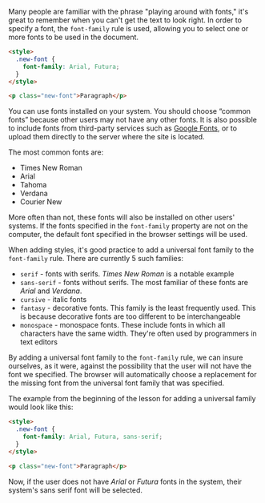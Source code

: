 Many people are familiar with the phrase "playing around with fonts," it's great to remember when you can't get the text to look right. In order to specify a font, the `font-family` rule is used, allowing you to select one or more fonts to be used in the document.

```html
<style>
  .new-font {
    font-family: Arial, Futura;
  }
</style>

<p class="new-font">Paragraph</p>
```

You can use fonts installed on your system. You should choose “common fonts” because other users may not have any other fonts. It is also possible to include fonts from third-party services such as [Google Fonts](https://fonts.google.com/), or to upload them directly to the server where the site is located.

The most common fonts are:

* Times New Roman
* Arial
* Tahoma
* Verdana
* Courier New

More often than not, these fonts will also be installed on other users' systems. If the fonts specified in the `font-family` property are not on the computer, the default font specified in the browser settings will be used.

When adding styles, it's good practice to add a universal font family to the `font-family` rule. There are currently 5 such families:

* `serif` - fonts with serifs. _Times New Roman_ is a notable example
* `sans-serif` - fonts without serifs. The most familiar of these fonts are _Arial_ and _Verdana_.
* `cursive` - italic fonts
* `fantasy` - decorative fonts. This family is the least frequently used. This is because decorative fonts are too different to be interchangeable
* `monospace` - monospace fonts. These include fonts in which all characters have the same width. They're often used by programmers in text editors

By adding a universal font family to the `font-family` rule, we can insure ourselves, as it were, against the possibility that the user will not have the font we specified. The browser will automatically choose a replacement for the missing font from the universal font family that was specified.

The example from the beginning of the lesson for adding a universal family would look like this:

```html
<style>
  .new-font {
    font-family: Arial, Futura, sans-serif;
  }
</style>

<p class="new-font">Paragraph</p>
```

Now, if the user does not have _Arial_ or _Futura_ fonts in the system, their system's sans serif font will be selected.
